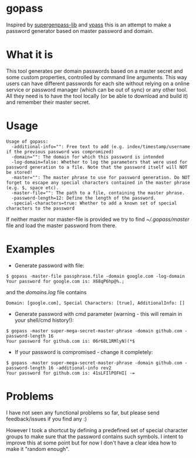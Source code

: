 # gopass
Inspired by [supergenpass-lib](https://github.com/chriszarate/supergenpass-lib) and [vpass](https://github.com/vladstudio/vpass2) this is an attempt to make a password generator based on master password and domain.

What it is
===========
This tool generates per domain passwords based on a master secret and some custom properties, controlled by command line arguments. This way users can have different passwords for each site without relying on a online service or password manager (which can be out of sync) or any other tool. All they need is to have the tool locally (or be able to download and build it) and remember their master secret.

Usage
=====
    Usage of gopass:
      -additional-info="": Free text to add (e.g. index/timestamp/username if the previous password was compromized)
      -domain="": The domain for which this password is intended
      -log-domain=false: Whether to log the parameters that were used for password generation to a file. Note that the password itself will NOT be stored!
      -master="": The master phrase to use for password generation. Do NOT forget to escape any special characters contained in the master phrase (e.g. $, space etc).
      -master-file="": The path to a file, containing the master phrase.
      -password-length=12: Define the length of the password.
      -special-characters=true: Whether to add a known set of special characters to the password


If neither master nor master-file is provided we try to find _~/.gopass/master_ file and load the master password from there.

Examples
========
* Generate password with file:
```
$ gopass -master-file passphrase.file -domain google.com -log-domain
Your password for google.com is: X68qP6hp@%.;
```
and the _domains.log_ file contains
```
Domain: [google.com], Special Characters: [true], AdditionalInfo: []
```

* Generate password with cmd parameter (warning - this will remain in your shell/cmd history!):
```
$ gopass -master super-mega-secret-master-phrase -domain github.com -password-length 16
Your password for github.com is: 06r68L1RMlyN)(*$
```
* If your password is compromised - change it completely:
```
$ gopass -master super-mega-secret-master-phrase -domain github.com -password-length 16 -additional-info rev2
Your password for github.com is: 41sLFIlPOFHI[ -=
```

Problems
========
I have not seen any functional problems so far, but please send feedback/issues if you find any :)

However I took a shortcut by defining a predefined set of special character groups to make sure that the password contains such symbols. I intent to improve this at some point but for now I don't have a clear idea how to make it "random enough".
